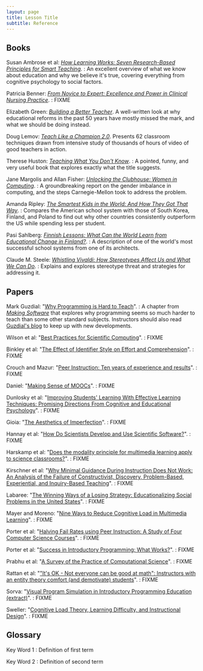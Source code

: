 ```yaml
---
layout: page
title: Lesson Title
subtitle: Reference
---
```

## Books

Susan Ambrose et al:
*[How Learning Works: Seven Research-Based Principles for Smart Teaching](http://www.amazon.com/How-Learning-Works-Research-Based-Jossey-Bass/dp/0470484101/)*.
:   An excellent overview of what we know about education and why we
    believe it's true, covering everything from cognitive psychology
    to social factors.

Patricia Benner:
*[From Novice to Expert: Excellence and Power in Clinical Nursing Practice](http://www.amazon.com/Novice-Expert-Excellence-Clinical-Commemorative/dp/0130325228/)*.
:   FIXME

Elizabeth Green:
*[Building a Better Teacher](http://www.amazon.com/Building-Better-Teacher-Teaching-Everyone/dp/0393081591)*.
    A well-written look at why educational reforms in the past 50 years have mostly missed the mark,
    and what we should be doing instead.

Doug Lemov:
*[Teach Like a Champion 2.0](http://www.amazon.com/Teach-Like-Champion-2-0-Techniques/dp/1118901851/)*.
    Presents 62 classroom techniques drawn from intensive study of thousands of hours of video of good teachers in action.

Therese Huston:
*[Teaching What You Don't Know](http://www.amazon.com/Teaching-What-You-Dont-Know/dp/0674066170)*.
:   A pointed, funny, and very useful book that explores exactly what the title suggests.

Jane Margolis and Allan Fisher:
*[Unlocking the Clubhouse: Women in Computing](http://www.amazon.com/Unlocking-Clubhouse-Computing-Jane-Margolis/dp/0262632691/)*.
:   A groundbreaking report on the gender imbalance in computing,
    and the steps Carnegie-Mellon took to address the problem.

Amanda Ripley:
*[The Smartest Kids in the World: And How They Got That Way](http://www.amazon.com/The-Smartest-Kids-World-They/dp/145165443X/)*.
:   Compares the American school system with those of South Korea, Finland, and Poland
    to find out why other countries consistently outperform the US while spending less per student.

Pasi Sahlberg:
*[Finnish Lessons: What Can the World Learn from Educational Change in Finland?](http://www.amazon.com/Finnish-Lessons-Educational-Change-Finland/dp/0807752576/)*.
:   A description of one of the world's most successful school systems from one of its architects.

Claude M. Steele:
*[Whistling Vivaldi: How Stereotypes Affect Us and What We Can Do](http://www.amazon.com/Whistling-Vivaldi-Stereotypes-Affect-Issues/dp/0393339726/)*.
:   Explains and explores stereotype threat and strategies for addressing it.

## Papers

Mark Guzdial:
"[Why Programming is Hard to Teach](http://teaching.software-carpentry.org/wp-content/uploads/2012/08/guzdial.pdf)".
:   A chapter from
    *[Making Software](http://www.amazon.com/Making-Software-Really-Works-Believe/dp/0596808321/)*
    that explores why programming seems so much harder to teach than
    some other standard subjects.  Instructors should also read
    [Guzdial's blog](http://computinged.wordpress.com) to keep up with
    new developments.

Wilson et al:
"[Best Practices for Scientific Computing](http://www.plosbiology.org/article/info%3Adoi%2F10.1371%2Fjournal.pbio.1001745)".
:   FIXME

Binkley et al:
"[The Effect of Identifier Style on Effort and Comprehension](http://files.software-carpentry.org/2012/08/binkley-identifier-style-effort-comprehension-2012.pdf)".
:   FIXME

Crouch and Mazur:
"[Peer Instruction: Ten years of experience and results](http://files.software-carpentry.org/2012/08/crouch-mazur-peer-instruction-ten-years-2001.pdf)".
:   FIXME

Daniel:
"[Making Sense of MOOCs](http://files.software-carpentry.org/2012/08/daniel-moocs-2012.pdf)".
:   FIXME

Dunlosky et al:
"[Improving Students' Learning With Effective Learning Techniques: Promising Directions From Cognitive and Educational Psychology](http://files.software-carpentry.org/2012/08/dunlosky-learning-techniques-2013.pdf)".
:   FIXME

Gioia:
"[The Aesthetics of Imperfection](http://files.software-carpentry.org/2014/03/The-Aesthetics-of-Imperfection.pdf)".
:   FIXME

Hannay et al:
"[How Do Scientists Develop and Use Scientific Software?](http://files.software-carpentry.org/2012/08/hannay-survey-2009.pdf)".
:   FIXME

Harskamp et al:
"[Does the modality principle for multimedia learning apply to science classrooms?](http://files.software-carpentry.org/2012/08/harskamp-mayer-modality.pdf)".
:   FIXME

Kirschner et al:
"[Why Minimal Guidance During Instruction Does Not Work: An Analysis of the Failure of Constructivist, Discovery, Problem-Based, Experiential, and Inquiry-Based Teaching](http://files.software-carpentry.org/2012/08/kirschner-minimal-guidance-fails-2006.pdf)".
:   FIXME

Labaree:
"[The Winning Ways of a Losing Strategy: Educationalizing Social Problems in the United States](http://files.software-carpentry.org/2012/08/labaree-educationalization-2008.pdf)".
:   FIXME

Mayer and Moreno:
"[Nine Ways to Reduce Cognitive Load in Multimedia Learning](http://files.software-carpentry.org/2012/08/mayer-reduce-cognitive-load.pdf)".
:   FIXME

Porter et al:
"[Halving Fail Rates using Peer Instruction: A Study of Four Computer Science Courses](http://files.software-carpentry.org/2012/08/porter-halving-fail-peer-instruction-2013.pdf)".
:   FIXME

Porter et al:
"[Success in Introductory Programming: What Works?](http://files.software-carpentry.org/2013/08/p34-porter.pdf)".
:   FIXME

Prabhu et al:
"[A Survey of the Practice of Computational Science](http://files.software-carpentry.org/2012/08/prabhu-survey-2011.pdf)".
:   FIXME

Rattan et al:
"["It's OK - Not everyone can be good at math": Instructors with an entity theory comfort (and demotivate) students](http://files.software-carpentry.org/2012/08/rattan-entity-theory-2011.pdf)".
:   FIXME

Sorva:
"[Visual Program Simulation in Introductory Programming Education (extract)](http://files.software-carpentry.org/2012/08/sorva-thesis-1.pdf)".
:   FIXME

Sweller:
"[Cognitive Load Theory, Learning Difficulty, and Instructional Design](http://files.software-carpentry.org/2012/08/sweller-cognitive-load-theory.pdf)".
:   FIXME

## Glossary

Key Word 1
:   Definition of first term

Key Word 2
:   Definition of second term
